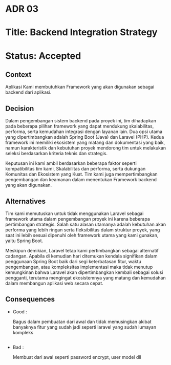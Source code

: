 # ADR 03
# Title: Backend Integration Strategy
# Status: Accepted

## Context
Aplikasi Kami membutuhkan Framework yang akan digunakan sebagai backend dari aplikasi.

## Decision
Dalam pengembangan sistem backend pada proyek ini, tim dihadapkan pada beberapa pilihan framework yang dapat mendukung skalabilitas, performa, serta kemudahan integrasi dengan layanan lain. Dua opsi utama yang dipertimbangkan adalah Spring Boot (Java) dan Laravel (PHP). Kedua framework ini memiliki ekosistem yang matang dan dokumentasi yang baik, namun karakteristik dan kebutuhan proyek mendorong tim untuk melakukan seleksi berdasarkan kriteria teknis dan strategis.

Keputusan ini kami ambil berdasarkan beberapa faktor seperti kompatibilitas tim kami, Skalabilitas dan performa, serta dukungan Komunitas dan Ekosistem yang Kuat. Tim kami juga mempertimbangkan pengembangan dan keamanan dalam menentukan Framework backend yang akan digunakan.

## Alternatives
Tim kami memutuskan untuk tidak menggunakan Laravel sebagai framework utama dalam pengembangan proyek ini karena beberapa pertimbangan strategis. Salah satu alasan utamanya adalah kebutuhan akan performa yang lebih ringan serta fleksibilitas dalam struktur proyek, yang saat ini lebih sesuai dipenuhi oleh framework utama yang kami gunakan, yaitu Spring Boot.

Meskipun demikian, Laravel tetap kami pertimbangkan sebagai alternatif cadangan. Apabila di kemudian hari ditemukan kendala signifikan dalam penggunaan Spring Boot baik dari segi keterbatasan fitur, waktu pengembangan, atau kompleksitas implementasi maka tidak menutup kemungkinan bahwa Laravel akan dipertimbangkan kembali sebagai solusi pengganti, terutama mengingat ekosistemnya yang matang dan kemudahan dalam membangun aplikasi web secara cepat.

## Consequences
- Good : 

    Bagus dalam pembuatan dari awal dan tidak memusingkan akibat banyaknya fitur yang sudah jadi seperti laravel yang sudah lumayan kompleks
##
- Bad : 

    Membuat dari awal seperti password encrypt, user model dll
